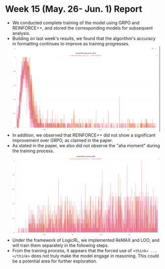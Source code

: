 # Week 15 (May. 26- Jun. 1) Report 
+ We conducted complete training of the model using GRPO and REINFORCE++, and stored the corresponding models for subsequent analysis. 
+ Building on last week's results, we found that the algorithm's accuracy in formatting continues to improve as training progresses.
![The Formate Error ratio during training.](img/week15-1.png)
+ In addition, we observed that REINFORCE++ did not show a significant improvement over GRPO, as claimed in the paper.
+ As stated in the paper, we also did not observe the "aha moment" during the training process.
![The All Correct ratio during training.](img/week15-2.png)
+ Under the framework of LogicRL, we implemented ReMAX and LOO, and will train them separately in the following steps.
+ From the training process, it appears that the forced use of `<think> ... </think>` does not truly make the model engage in reasoning. This could be a potential area for further exploration.